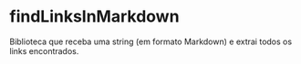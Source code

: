 # findLinksInMarkdown
Biblioteca que receba uma string (em formato Markdown) e extrai todos os links encontrados.
